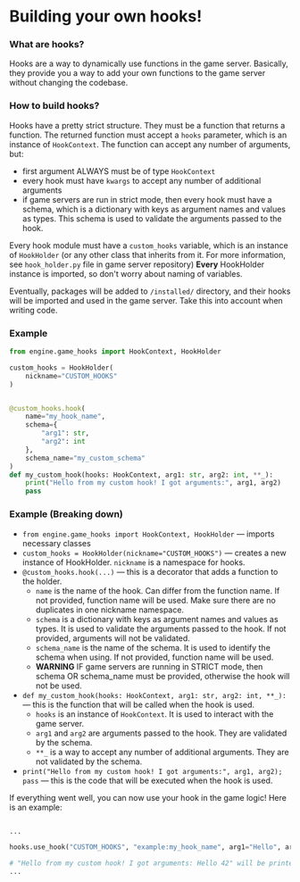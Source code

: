 # Building your own hooks!

### What are hooks?

Hooks are a way to dynamically use functions in the game server.
Basically, they provide you a way to add your own functions to the game server without changing the codebase.

### How to build hooks?

Hooks have a pretty strict structure. They must be a function that returns a function. The returned function must accept
a `hooks` parameter, which is an instance of `HookContext`.
The function can accept any number of arguments, but:

- first argument ALWAYS must be of type `HookContext`
- every hook must have `kwargs` to accept any number of additional arguments
- if game servers are run in strict mode, then every hook must have a schema, which is a dictionary with keys as
  argument names and values as types.
  This schema is used to validate the arguments passed to the hook.

Every hook module must have a `custom_hooks` variable, which is an instance of `HookHolder` (or any other class that
inherits from it. For more information, see `hook_holder.py` file in game server repository)
**Every** HookHolder instance is imported, so don't worry about naming of variables.

Eventually, packages will be added to `/installed/` directory, and their hooks will be imported and used in the game
server.
Take this into account when writing code.

### Example

```python
from engine.game_hooks import HookContext, HookHolder

custom_hooks = HookHolder(
    nickname="CUSTOM_HOOKS"
)


@custom_hooks.hook(
    name="my_hook_name",
    schema={
        "arg1": str,
        "arg2": int
    },
    schema_name="my_custom_schema"
)
def my_custom_hook(hooks: HookContext, arg1: str, arg2: int, **_):
    print("Hello from my custom hook! I got arguments:", arg1, arg2)
    pass

```

### Example (Breaking down)

- `from engine.game_hooks import HookContext, HookHolder` — imports necessary classes
- `custom_hooks = HookHolder(nickname="CUSTOM_HOOKS")` — creates a new instance of HookHolder. `nickname` is a namespace
  for hooks.
- `@custom_hooks.hook(...)` — this is a decorator that adds a function to the holder.
    - `name` is the name of the hook. Can differ from the function name. If not provided, function name will be used.
      Make sure there are no duplicates in one nickname namespace.
    - `schema` is a dictionary with keys as argument names and values as types. It is used to validate the arguments
      passed to the hook. If not provided, arguments will not be validated.
    - `schema_name` is the name of the schema. It is used to identify the schema when using. If not provided, function
      name will be used.
    - **WARNING** IF game servers are running in STRICT mode, then schema OR schema_name must be provided, otherwise the
      hook will not be used.
- `def my_custom_hook(hooks: HookContext, arg1: str, arg2: int, **_):` — this is the function that will be called when
  the hook is used.
    - `hooks` is an instance of `HookContext`. It is used to interact with the game server.
    - `arg1` and `arg2` are arguments passed to the hook. They are validated by the schema.
    - `**_` is a way to accept any number of additional arguments. They are not validated by the schema.
- `print("Hello from my custom hook! I got arguments:", arg1, arg2); pass` — this is the code that will be executed when
  the hook is used.

If everything went well, you can now use your hook in the game logic! Here is an example:

```python

...

hooks.use_hook("CUSTOM_HOOKS", "example:my_hook_name", arg1="Hello", arg2=42)

# "Hello from my custom hook! I got arguments: Hello 42" will be printed to the console
...

```
